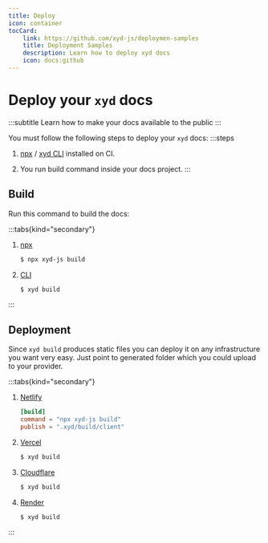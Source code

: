 ```yaml
---
title: Deploy
icon: container
tocCard: 
    link: https://github.com/xyd-js/deploymen-samples
    title: Deployment Samples
    description: Learn how to deploy xyd docs
    icon: docs:github
---
```


# Deploy your `xyd` docs
:::subtitle
Learn how to make your docs available to the public
:::

You must follow the following steps to deploy your `xyd` docs:
:::steps
1. [npx](https://docs.npmjs.com/cli/v8/commands/npx) / [xyd CLI](http://npmjs.com/package/xyd-js) installed on CI.

2. You run build command inside your docs project.
:::


## Build

Run this command to build the docs:

:::tabs{kind="secondary"}
1. [npx](type=npx)
    ```bash [descHead="Info" desc="This produces a static files availalbe at <code>.xyd/build/client</code> folder within your docs project. You can serve that locally using popular static web servers or just deploy it on production."]
    $ npx xyd-js build
    ```

2. [CLI](type=xyd)
    ```bash [descHead="Info" desc="This produces a static files availalbe at <code>.xyd/build/client</code> folder within your docs project. You can serve that locally using popular static web servers or just deploy it on production."]
    $ xyd build
    ```
:::


## Deployment
Since `xyd build` produces static files you can deploy it on any infrastructure you want very easy.
Just point to generated folder which you could upload to your provider.

:::tabs{kind="secondary"}
1. [Netlify](platform=netlify)
    ```toml netlify.toml [descHead="Tip" desc="Check out [Netlify Deployment Sample](#)."]
    [build]
    command = "npx xyd-js build"
    publish = ".xyd/build/client"
    ```

2. [Vercel](platform=vercel)
    ```bash [descHead="Tip" desc="Check out [Vercel Deployment Sample](#)."]
    $ xyd build
    ```

3. [Cloudflare](platform=cloudflare)
    ```bash [descHead="Tip" desc="Check out [Cloudflare Deployment Sample](#)."]
    $ xyd build
    ```

4. [Render](platform=render)
    ```bash [descHead="Tip" desc="Check out [Render Deployment Sample](#)."]
    $ xyd build
    ```
:::